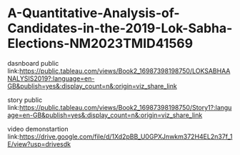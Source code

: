# A-Quantitative-Analysis-of-Candidates-in-the-2019-Lok-Sabha-Elections-NM2023TMID41569


dasnboard public link:https://public.tableau.com/views/Book2_16987398198750/LOKSABHAANALYSIS2019?:language=en-GB&publish=yes&:display_count=n&:origin=viz_share_link

story public link:https://public.tableau.com/views/Book2_16987398198750/Story1?:language=en-GB&publish=yes&:display_count=n&:origin=viz_share_link

video demonstartion link:https://drive.google.com/file/d/1Xd2pBB_U0GPXJnwkm372H4EL2n37f_1E/view?usp=drivesdk
